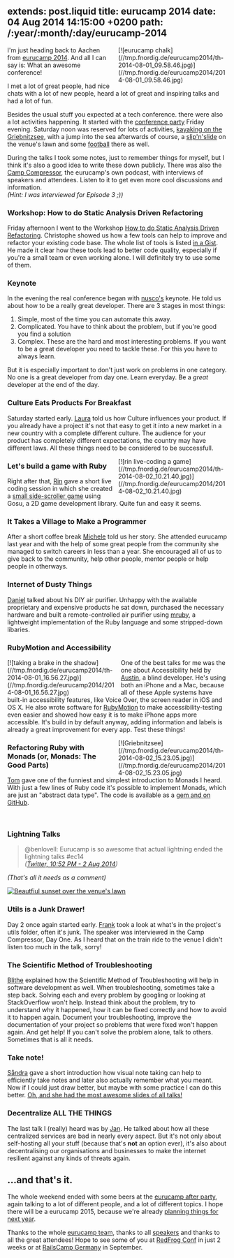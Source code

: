 extends: post.liquid
title: eurucamp 2014
date: 04 Aug 2014 14:15:00 +0200
path: /:year/:month/:day/eurucamp-2014
---

<span style="float:right;margin-left:10px;width:250px;">
[![eurucamp chalk](//tmp.fnordig.de/eurucamp2014/th-2014-08-01_09.58.46.jpg)](//tmp.fnordig.de/eurucamp2014/2014-08-01_09.58.46.jpg)
</span>

I'm just heading back to Aachen from [eurucamp 2014][eurucamp].
And all I can say is: What an awesome conference!

I met a lot of great people, had nice chats with a lot of new people, heard a lot of great and inspiring talks
and had a lot of fun.

Besides the usual stuff you expected at a tech conference. there were also a lot activities happening.
It started with the [conference party][confparty] Friday evening.
Saturday noon was reserved for lots of activities, [kayaking on the Griebnitzsee][kayaking], with a jump into the sea afterwards of course,
a [slip'n'slide][slipnslide] on the venue's lawn and some [football][] there as well.

During the talks I took some notes, just to remember things for myself, but I think it's also a good idea to write these down publicly.
There was also the [Camp Compressor][camp-compressor], the eurucamp's own podcast, with interviews of speakers and attendees.
Listen to it to get even more cool discussions and information.  
_(Hint: I was interviewed for Episode 3 ;))_

### Workshop: How to do Static Analysis Driven Refactoring

Friday afternoon I went to the Workshop [How to do Static Analysis Driven Refactoring][static-analysis].
Christophe showed us how a few tools can help to improve and refactor your existing code base. The whole list of tools is listed [in a Gist][gist-static-analysis].
He made it clear how these tools lead to better code quality, especially if you're a small team or even working alone. I will definitely try to use some of them.

### Keynote

In the evening the real conference began with [nusco's][nusco] keynote.
He told us about how to be a really great developer. There are 3 stages in most things:

1. Simple, most of the time you can automate this away.
2. Complicated. You have to think about the problem, but if you're good you find a solution
3. Complex. These are the hard and most interesting problems. If you want to be a great developer you need to tackle these. For this you have to always learn.

But it is especially important to don't just work on problems in one category. No one is a great developer from day one.
Learn everyday. Be a _great_ developer at the end of the day.

### Culture Eats Products For Breakfast

Saturday started early. [Laura](https://twitter.com/laura_nobilis) told us how Culture influences your product.
If you already have a project it's not that easy to get it into a new market in a new country with a complete different culture.
The audience for your product has completely different expectations, the country may have different laws. All these things need to be considered to be successfull.


<span style="float:right;margin-left:10px;width:250px;">
[![rin live-coding a game](//tmp.fnordig.de/eurucamp2014/th-2014-08-02_10.21.40.jpg)](//tmp.fnordig.de/eurucamp2014/2014-08-02_10.21.40.jpg)
</span>

### Let's build a game with Ruby

Right after that, [Rin][] gave a short live coding session in which she created a
[small side-scroller game](https://github.com/rin/eurucamp) using Gosu, a 2D game development library.
Quite fun and easy it seems.

### It Takes a Village to Make a Programmer

After a short coffee break [Michele](https://twitter.com/sheley) told us her story. She attended eurucamp last year and
with the help of some great people from the community she managed to switch careers in less than a year.
She encouraged all of us to give back to the community, help other people, mentor people or help people in otherways.

### Internet of Dusty Things

[Daniel](http://twitter.com/bovensiepen) talked about his DIY air purifier. Unhappy with the available proprietary and expensive products he sat down,
purchased the necessary hardware and built a remote-controlled air purifier using
[mruby](http://www.mruby.org/), a lightweight implementation of the Ruby language and some stripped-down libaries.

### RubyMotion and Accessibility

<span style="float:left;margin-right:10px;width:250px">
[![taking a brake in the shadow](//tmp.fnordig.de/eurucamp2014/th-2014-08-01_16.56.27.jpg)](//tmp.fnordig.de/eurucamp2014/2014-08-01_16.56.27.jpg)
</span>

One of the best talks for me was the one about Accessibility held by [Austin](https://github.com/austinseraphin), a blind developer.
He's using both an iPhone and a Mac, because all of these Apple systems have built-in accessibility features, like Voice Over, the screen reader in iOS and OS X.
He also wrote software for [RubyMotion](http://www.rubymotion.com/) to make accessibility-testing even easier and
showed how easy it is to make iPhone apps more accessible. It's build in by default anyway,
adding information and labels is already a great improvement for every app. Test these things!


<span style="float:right;margin-left:10px;width:250px">
[![Griebnitzsee](//tmp.fnordig.de/eurucamp2014/th-2014-08-02_15.23.05.jpg)](//tmp.fnordig.de/eurucamp2014/2014-08-02_15.23.05.jpg)
</span>

### Refactoring Ruby with Monads (or, Monads: The Good Parts)

[Tom](https://twitter.com/tomstuart) gave one of the funniest and simplest introduction to Monads I heard.
With just a few lines of Ruby code it's possible to implement Monads, which are just an "abstract data type".
The code is available as a [gem and on GitHub](https://github.com/tomstuart/monads).

<br>

### Lightning Talks

> @benlovell: Eurucamp is so awesome that actual lightning ended the lightning talks #ec14<br>
> _([Twitter, 10:52 PM - 2 Aug 2014](https://twitter.com/benlovell/status/495673640713977857))_

_(That's all it needs as a comment)_

[![Beautfiul sunset over the venue's lawn](//tmp.fnordig.de/eurucamp2014/2014-08-02_20.28.48.jpg)](//tmp.fnordig.de/eurucamp2014/2014-08-02_20.28.48.jpg)

### Utils is a Junk Drawer!

Day 2 once again started early. [Frank](https://twitter.com/franklinwebber) took a look at what's in the project's utils folder, often it's junk.
The speaker was interviewed in the Camp Compressor, Day One. As I heard that on the train ride to the venue I didn't listen too much in the talk, sorry!

### The Scientific Method of Troubleshooting

[Blithe](https://twitter.com/blithe) explained how the Scientific Method of Troubleshooting will help in software development as well.
When troubleshooting, sometimes take a step back. Solving each and every problem by googling or looking at StackOverflow won't help.
Instead think about the problem, try to understand why it happened, how it can be fixed correctly and how to avoid it to happen again.
Document your troubleshooting, improve the documentation of your project so problems that were fixed won't happen again. And get help!
If you can't solve the problem alone, talk to others. Sometimes that is all it needs.

### Take note!

[Såndra](https://twitter.com/pippidot) gave a short introduction how visual note taking can help to efficiently take notes and later also actually remember
what you meant. Now if I could just draw better, but maybe with some practice I can do this better.
[Oh, and she had the most awesome slides of all talks!](https://twitter.com/badboy_/status/495866118884827137)

### Decentralize ALL THE THINGS

The last talk I (really) heard was by [Jan](https://twitter.com/halfbyte). He talked about how all these centralized services are bad in nearly every aspect.
But it's not only about self-hosting all your stuff (because that's **not** an option ever),
it's also about decentralising our organisations and businesses to make the internet resilient against any kinds of threats again.

## …and that's it.

The whole weekend ended with some beers at the [eurucamp after party][pratergarten], again talking to a lot of different people, and a lot of different topics.
I hope there will be a eurucamp 2015, because we're already [planning things for next year](https://twitter.com/eurucampcamp).

Thanks to the whole [eurucamp team](http://2014.eurucamp.org/team/), thanks to all [speakers](http://2014.eurucamp.org/speakers)
and thanks to all the great attendees!
Hope to see some of you at [RedFrog Conf](http://ruby.froscon.org/) in just 2 weeks or at [RailsCamp Germany](http://2014.railscamp.de) in September.

[nusco]: http://twitter.com/nusco
[rin]: http://twitter.com/rinpaku
[eurucamp]: http://2014.eurucamp.org/
[gist-static-analysis]: https://gist.github.com/toch/ac3ca5d7e565ee3dc375
[static-analysis]: http://activities.eurucamp.org/activities/3
[git-monads]: https://github.com/tomstuart/monads
[bovensiepen]: http://twitter.com/bovensiepen
[camp-compressor]: http://2014.eurucamp.org/podcast/
[slipnslide]: http://activities.eurucamp.org/activities/13
[confparty]: http://activities.eurucamp.org/activities/25
[kayaking]: http://activities.eurucamp.org/activities/35
[football]: http://activities.eurucamp.org/activities/39
[pratergarten]: http://activities.eurucamp.org/activities/28
